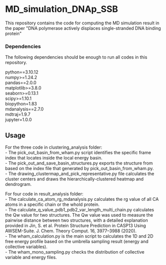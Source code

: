 # MD_simulation_DNAp_SSB
This repository contains the code for computing the MD simulation result in the paper "DNA polymerase actively displaces single-stranded DNA binding protein"


### Dependencies
The following dependencies should be enough to run all codes in this repository.

python==3.10.12  
numpy>=1.24.2  
pandas==2.0.0  
matplotlib>=3.8.0  
seaborn>=0.13.1  
scipy>=1.10.1  
biopython=1.83  
mdanalysis==2.7.0  
mdtraj=1.9.7  
jupyter=1.0.0  

## Usage

For the three code in clustering_analysis folder:  
    - The pick_out_basin_from_wham.py script identifies the specific frame index that locates inside the local energy basin.  
    - The pick_out_and_save_basin_structures.py exports the structure from based on the index file that generated by pick_out_basin_from_wham.py.  
    - The drawing_clustermap_and_pick_representative.py file calculates the cluster centers and draws the hierarchically-clustered heatmap and dendrogram.  

For four code in result_analysis folder:  
    - The calculate_ca_atom_rg_mdanalysis.py calculates the rg value of all CA atoms in a specific chain or the whold protein.  
    - The calculate_q_value_pdb1_pdb2_var_length_multi_chain.py calculates the Qw value for two structures. The Qw value was used to measure the pairwise distance between two structures, with a detailed explanation provided in Jin, S. et al. Protein Structure Prediction in CASP13 Using AWSEM-Suite. J. Chem. Theory Comput. 16, 3977–3988 (2020).  
    - The wham_calculation.py is the main script to calculates the 1D and 2D free energy profile based on the umbrella sampling result (energy and collective variables).  
    - The wham_mono_sampling.py checks the distribution of collective variable and energy files.  
